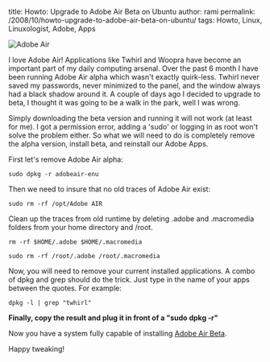 title: Howto: Upgrade to Adobe Air Beta on Ubuntu
author: rami
permalink: /2008/10/howto-upgrade-to-adobe-air-beta-on-ubuntu/
tags: Howto, Linux, Linuxologist, Adobe, Apps

![Adobe Air]({filename}/images/adobe-air.jpg)

I love Adobe Air! Applications like Twhirl and Woopra have become an important part of my daily computing arsenal. Over the past 6 month I have been running Adobe Air alpha which wasn't exactly quirk-less. Twhirl never saved my passwords, never minimized to the panel, and the window always had a black shadow around it. A couple of days ago I decided to upgrade to beta, I thought it was going to be a walk in the park, well I was wrong.

Simply downloading the beta version and running it will not work (at least for me). I got a permission error, adding a 'sudo' or logging in as root won't solve the problem either. So what we will need to do is completely remove the alpha version, install beta, and reinstall our Adobe Apps.

First let's remove Adobe Air alpha: 

    sudo dpkg -r adobeair-enu

Then we need to insure that no old traces of Adobe Air exist: 

    sudo rm -rf /opt/Adobe AIR
Clean up the traces from old runtime by deleting .adobe and .macromedia folders from your home directory and /root. 

    rm -rf $HOME/.adobe $HOME/.macromedia

    sudo rm -rf /root/.adobe /root/.macromedia

Now, you will need to remove your current installed applications. A combo of dpkg and grep should do the trick. Just type in the name of your apps between the quotes. For example: 

    dpkg -l | grep "twhirl"

**Finally, copy the result and plug it in front of a "sudo dpkg -r"**

Now you have a system fully capable of installing [Adobe Air Beta](http://labs.adobe.com/technologies/air/linux/).

Happy tweaking!
